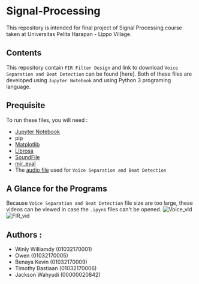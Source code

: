 # Signal-Processing
This repository is intended for final project of Signal Processing course taken at Universitas Pelita Harapan - Lippo Village.

## Contents
This repository contain `FIR Filter Design` and link to download `Voice Separation and Beat Detection` can be found [here]. Both of these files are developed using `Jupyter Notebook` and using Python 3 programing language.

## Prequisite
To run these files, you will need :
- [Jupyter Notebook](https://jupyter.org/)
- pip
- [Matplotlib](https://matplotlib.org/)
- [Librosa](https://librosa.github.io/librosa/)
- [SoundFile](https://pypi.org/project/SoundFile/)
- [mir_eval](https://pypi.org/project/mir_eval/)
- The [audio file]() used for `Voice Separation and Beat Detection`

## A Glance for the Programs
Because `Voice Separation and Beat Detection` file size are too large, these videos can be viewed in case the `.ipynb` files can't be opened.
![Voice_vid](Voice_vid.gif)
![FIR_vid](FIR_vid.gif)

## Authors : 
- Winly Williamdy   (01032170001)
- Owen              (01032170005)
- Benaya Kevin      (01032170009)
- Timothy Bastiaan  (01032170006)
- Jackson Wahyudi   (00000020842)

